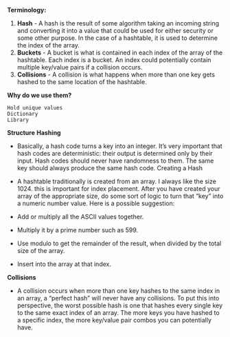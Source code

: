 **Terminology:**

1. **Hash** - A hash is the result of some algorithm taking an incoming string and converting it into a value that could be used for either security or some other purpose. In the case of a hashtable, it is used to determine the index of the array.
1. **Buckets** - A bucket is what is contained in each index of the array of the hashtable. Each index is a bucket. An index could potentially contain multiple key/value pairs if a collision occurs.
1. **Collisions** - A collision is what happens when more than one key gets hashed to the same location of the hashtable.

**Why do we use them?**

    Hold unique values
    Dictionary
    Library
**Structure**
**Hashing**

- Basically, a hash code turns a key into an integer. It’s very important that hash codes are deterministic: their output is determined only by their input. Hash codes should never have randomness to them. The same key should always produce the same hash code.
Creating a Hash

- A hashtable traditionally is created from an array. I always like the size 1024. this is important for index placement. After you have created your array of the appropriate size, do some sort of logic to turn that “key” into a numeric number value. Here is a possible suggestion:

- Add or multiply all the ASCII values together.
- Multiply it by a prime number such as 599.
- Use modulo to get the remainder of the result, when divided by the total size of the array.
- Insert into the array at that index.

**Collisions**

- A collision occurs when more than one key hashes to the same index in an array, a “perfect hash” will never have any collisions. To put this into perspective, the worst possible hash is one that hashes every single key to the same exact index of an array. The more keys you have hashed to a specific index, the more key/value pair combos you can potentially have.
